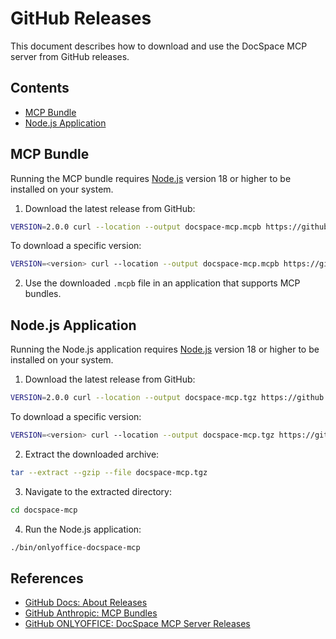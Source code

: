 # GitHub Releases

This document describes how to download and use the DocSpace MCP server from
GitHub releases.

## Contents

- [MCP Bundle](#mcp-bundle)
- [Node.js Application](#nodejs-application)

## MCP Bundle

Running the MCP bundle requires [Node.js] version 18 or higher to be installed
on your system.

1. Download the latest release from GitHub:

  ```sh
  VERSION=2.0.0 curl --location --output docspace-mcp.mcpb https://github.com/ONLYOFFICE/docspace-mcp/releases/v$VERSION/download/onlyoffice-docspace-mcp-$VERSION.mcpb
  ```

  To download a specific version:

  ```sh
  VERSION=<version> curl --location --output docspace-mcp.mcpb https://github.com/ONLYOFFICE/docspace-mcp/releases/v$VERSION/download/onlyoffice-docspace-mcp-$VERSION.mcpb
  ```

2. Use the downloaded `.mcpb` file in an application that supports MCP bundles.

## Node.js Application

Running the Node.js application requires [Node.js] version 18 or higher to be
installed on your system.

1. Download the latest release from GitHub:

  ```sh
  VERSION=2.0.0 curl --location --output docspace-mcp.tgz https://github.com/ONLYOFFICE/docspace-mcp/releases/v$VERSION/download/onlyoffice-docspace-mcp-$VERSION.tgz
  ```

  To download a specific version:

  ```sh
  VERSION=<version> curl --location --output docspace-mcp.tgz https://github.com/ONLYOFFICE/docspace-mcp/releases/v$VERSION/download/onlyoffice-docspace-mcp-$VERSION.tgz
  ```

2. Extract the downloaded archive:

  ```sh
  tar --extract --gzip --file docspace-mcp.tgz
  ```

3. Navigate to the extracted directory:

  ```sh
  cd docspace-mcp
  ```

4. Run the Node.js application:

  ```sh
  ./bin/onlyoffice-docspace-mcp
  ```

## References

- [GitHub Docs: About Releases]
- [GitHub Anthropic: MCP Bundles]
- [GitHub ONLYOFFICE: DocSpace MCP Server Releases]

<!-- Footnotes -->

[Node.js]: https://nodejs.org/

[GitHub Docs: About Releases]: https://docs.github.com/en/repositories/releasing-projects-on-github/about-releases
[GitHub Anthropic: MCP Bundles]: https://github.com/anthropics/mcpb/
[GitHub ONLYOFFICE: DocSpace MCP Server Releases]: https://github.com/ONLYOFFICE/docspace-mcp/releases/
